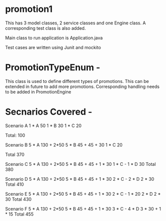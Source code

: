 # promotion1
This has 3 model classes, 2 service classes and one Engine class.
A corresponding test class is also added.

Main class to run application is Application.java

Test cases are written using Junit and mockito

# PromotionTypeEnum -
This class is used to define different types of promotions. This can be extended in future to add more promotions.
Corresponding handling needs to be added in PromotionEngine

# Secnarios Covered -
Scenario A
1 * A 50
1 * B 30
1 * C 20

Total:   100

Scenario B
5 * A 130 + 2*50
5 * B 45 + 45 + 30
1 * C 20

Total	370

Scenario C
5 * A 130 + 2*50
5 * B 45 + 45 + 1 * 30
1 * C -
1 * D 30
Total 380

Scenario D
5 * A 130 + 2*50
5 * B 45 + 45 + 1 * 30
2 * C -
2 * D 2 * 30
Total 410

Scenario E
5 * A 130 + 2*50
5 * B 45 + 45 + 1 * 30
2 * C - 1 * 20
2 * D 2 * 30
Total 430

Scenario F
5 * A 130 + 2*50
5 * B 45 + 45 + 1 * 30
3 * C -
4 * D 3 * 30 + 1 * 15
Total 455



